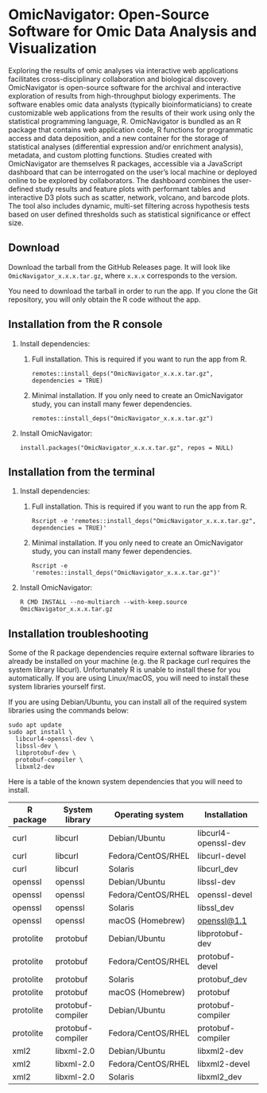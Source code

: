 # OmicNavigator: Open-Source Software for Omic Data Analysis and Visualization

Exploring the results of omic analyses via interactive web applications
facilitates cross-disciplinary collaboration and biological discovery.
OmicNavigator is open-source software for the archival and interactive
exploration of results from high-throughput biology experiments. The software
enables omic data analysts (typically bioinformaticians) to create customizable
web applications from the results of their work using only the statistical
programming language, R. OmicNavigator is bundled as an R package that contains
web application code, R functions for programmatic access and data deposition,
and a new container for the storage of statistical analyses (differential
expression and/or enrichment analysis), metadata, and custom plotting functions.
Studies created with OmicNavigator are themselves R packages, accessible via a
JavaScript dashboard that can be interrogated on the user’s local machine or
deployed online to be explored by collaborators. The dashboard combines the
user-defined study results and feature plots with performant tables and
interactive D3 plots such as scatter, network, volcano, and barcode plots. The
tool also includes dynamic, multi-set filtering across hypothesis tests based on
user defined thresholds such as statistical significance or effect size.

## Download

Download the tarball from the GitHub Releases page. It will look
like `OmicNavigator_x.x.x.tar.gz`, where `x.x.x` corresponds to the version.

You need to download the tarball in order to run the app. If you clone the Git
repository, you will only obtain the R code without the app.

## Installation from the R console

1. Install dependencies:

    1) Full installation. This is required if you want to run the app from R.

        ```
        remotes::install_deps("OmicNavigator_x.x.x.tar.gz", dependencies = TRUE)
        ```

    1) Minimal installation. If you only need to create an OmicNavigator study,
       you can install many fewer dependencies.

        ```
        remotes::install_deps("OmicNavigator_x.x.x.tar.gz")
        ```

1. Install OmicNavigator:

    ```
    install.packages("OmicNavigator_x.x.x.tar.gz", repos = NULL)
    ```

## Installation from the terminal

1. Install dependencies:

    1) Full installation. This is required if you want to run the app from R.

        ```
        Rscript -e 'remotes::install_deps("OmicNavigator_x.x.x.tar.gz", dependencies = TRUE)'
        ```

    1) Minimal installation. If you only need to create an OmicNavigator study,
       you can install many fewer dependencies.

        ```
        Rscript -e 'remotes::install_deps("OmicNavigator_x.x.x.tar.gz")'
        ```

1. Install OmicNavigator:

    ```
    R CMD INSTALL --no-multiarch --with-keep.source OmicNavigator_x.x.x.tar.gz
    ```

## Installation troubleshooting

Some of the R package dependencies require external software libraries to
already be installed on your machine (e.g. the R package curl requires the
system library libcurl). Unfortunately R is unable to install these for you
automatically. If you are using Linux/macOS, you will need to install these
system libraries yourself first.

If you are using Debian/Ubuntu, you can install all of the required system
libraries using the commands below:

```
sudo apt update
sudo apt install \
  libcurl4-openssl-dev \
  libssl-dev \
  libprotobuf-dev \
  protobuf-compiler \
  libxml2-dev
```

Here is a table of the known system dependencies that you will need to install.

R package | System library | Operating system | Installation
--------- | -------------- | ---------------- | ------------
curl | libcurl | Debian/Ubuntu | libcurl4-openssl-dev
curl | libcurl | Fedora/CentOS/RHEL | libcurl-devel
curl | libcurl | Solaris | libcurl_dev
openssl | openssl | Debian/Ubuntu | libssl-dev
openssl | openssl | Fedora/CentOS/RHEL | openssl-devel
openssl | openssl | Solaris | libssl_dev
openssl | openssl | macOS (Homebrew) | openssl@1.1
protolite | protobuf | Debian/Ubuntu | libprotobuf-dev
protolite | protobuf | Fedora/CentOS/RHEL | protobuf-devel
protolite | protobuf | Solaris | protobuf_dev
protolite | protobuf | macOS (Homebrew) | protobuf
protolite | protobuf-compiler | Debian/Ubuntu | protobuf-compiler
protolite | protobuf-compiler | Fedora/CentOS/RHEL | protobuf-compiler
xml2 | libxml-2.0 | Debian/Ubuntu | libxml2-dev
xml2 | libxml-2.0 | Fedora/CentOS/RHEL | libxml2-devel
xml2 | libxml-2.0 | Solaris | libxml2_dev
